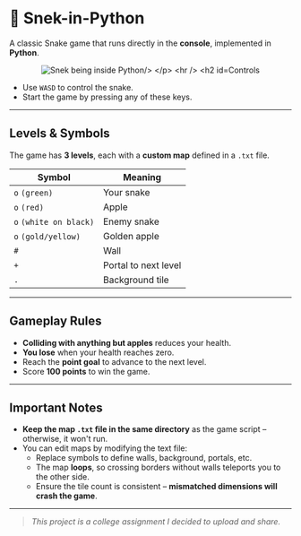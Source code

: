 # 🐍 Snek-in-Python

A classic Snake game that runs directly in the **console**, implemented in **Python**.

<p align="center">
  <img src="https://github.com/user-attachments/assets/7cdbbc81-0d2e-4842-b949-81594ce2cab7" alt="Snek being inside Python/>
</p>

---

## Controls
- Use `WASD` to control the snake.
- Start the game by pressing any of these keys.

---

## Levels & Symbols
The game has **3 levels**, each with a **custom map** defined in a `.txt` file.

| Symbol | Meaning                        |
|--------|--------------------------------|
| `o` `(green)`            | Your snake   |
| `o` `(red)`              | Apple        |
| `o` `(white on black)`   | Enemy snake  |
| `o` `(gold/yellow)`      | Golden apple |
| `#`    | Wall                           |
| `+`    | Portal to next level           |
| `.`    | Background tile                |

---

## Gameplay Rules
- **Colliding with anything but apples** reduces your health.
- **You lose** when your health reaches zero.
- Reach the **point goal** to advance to the next level.
- Score **100 points** to win the game.

---

## Important Notes
- **Keep the map `.txt` file in the same directory** as the game script – otherwise, it won't run.
- You can edit maps by modifying the text file:
  - Replace symbols to define walls, background, portals, etc.
  - The map **loops**, so crossing borders without walls teleports you to the other side.
  - Ensure the tile count is consistent – **mismatched dimensions will crash the game**.

---

> *This project is a college assignment I decided to upload and share.*
